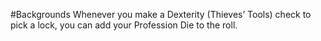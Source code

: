 #Backgrounds
Whenever you make a Dexterity (Thieves’ Tools) check to pick a lock, you can add your Profession Die to the roll.